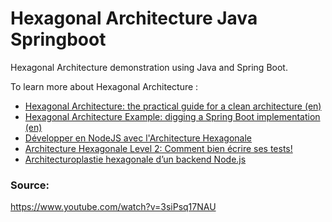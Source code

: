 # Hexagonal Architecture Java Springboot

Hexagonal Architecture demonstration using Java and Spring Boot.

To learn more about Hexagonal Architecture :

- [Hexagonal Architecture: the practical guide for a clean architecture (en)](https://beyondxscratch.com/2017/08/19/hexagonal-architecture-the-practical-guide-for-a-clean-architecture/)
- [Hexagonal Architecture Example: digging a Spring Boot implementation (en)](https://beyondxscratch.com/2020/08/23/hexagonal-architecture-example-digging-a-spring-boot-implementation/)
- [Développer en NodeJS avec l'Architecture Hexagonale](https://youtu.be/VMgFozpPSkM)
- [Architecture Hexagonale Level 2: Comment bien écrire ses tests!](https://youtu.be/v--zkIEciq4)
- [Architecturoplastie hexagonale d’un backend Node.js](https://youtu.be/r2XMwAUqZBA)

### Source: 
https://www.youtube.com/watch?v=3siPsq17NAU
